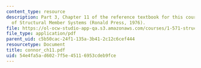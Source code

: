 ```yaml
---
content_type: resource
description: Part 3, Chapter 11 of the reference textbook for this course, Analysis
  of Structural Member Systems (Ronald Press, 1976).
file: https://ol-ocw-studio-app-qa.s3.amazonaws.com/courses/1-571-structural-analysis-and-control-spring-2004/54e4fa5ad6027f5e45116953cdeb9fce_connor_ch11.pdf
file_type: application/pdf
parent_uid: c5b50cac-24f1-135a-3b41-2c12c6cef444
resourcetype: Document
title: connor_ch11.pdf
uid: 54e4fa5a-d602-7f5e-4511-6953cdeb9fce
---
```

